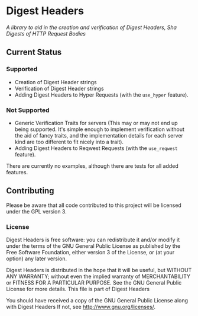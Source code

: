 # Digest Headers
_A library to aid in the creation and verification of Digest Headers, Sha Digests of HTTP Request
Bodies_

## Current Status
### Supported
 - Creation of Digest Header strings
 - Verification of Digest Header strings
 - Adding Digest Headers to Hyper Requests (with the `use_hyper` feature).

### Not Supported
 - Generic Verification Traits for servers (This may or may not end up being supported. It's simple
   enough to implement verification without the aid of fancy traits, and the implementation details
   for each server kind are too different to fit nicely into a trait).
 - Adding Digest Headers to Reqwest Requests (with the `use_reqwest` feature).

There are currently no examples, although there are tests for all added features.

## Contributing
Please be aware that all code contributed to this project will be licensed under the GPL version 3.

### License
Digest Headers is free software: you can redistribute it and/or modify it under the terms of the GNU General Public License as published by the Free Software Foundation, either version 3 of the License, or (at your option) any later version.

Digest Headers is distributed in the hope that it will be useful, but WITHOUT ANY WARRANTY; without even the implied warranty of MERCHANTABILITY or FITNESS FOR A PARTICULAR PURPOSE. See the GNU General Public License for more details. This file is part of Digest Headers

You should have received a copy of the GNU General Public License along with Digest Headers If not, see http://www.gnu.org/licenses/.
